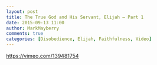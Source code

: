 ```yaml
---
layout: post
title: The True God and His Servant, Elijah – Part 1
date: 2015-09-13 11:00
author: MarkMayberry
comments: true
categories: [Disobedience, Elijah, Faithfulness, Video]
---
```

https://vimeo.com/139481754
